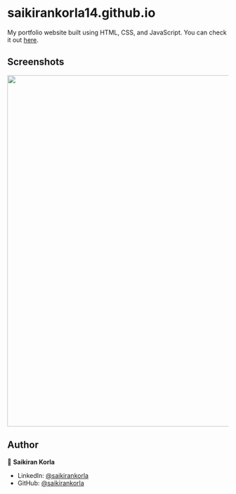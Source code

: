 # saikirankorla14.github.io

My portfolio website built using HTML, CSS, and JavaScript. You can check it out [here](https://saikirankorla14.github.io).



## Screenshots

<p float="center">
    <img src="https://github.com/e/saikirankorla14.github.io/blob/main/Screenshots/1.png" width="800">
</p>



## Author

👤 **Saikiran Korla**

* LinkedIn: [@saikirankorla](https://www.linkedin.com/in/saikirankorla/)
* GitHub: [@saikirankorla](https://github.com/Saikirankorla14)

